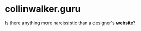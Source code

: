 # collinwalker.guru

Is there anything more narcissistic than a designer's [**website**](http://collinwalker.guru/)?
